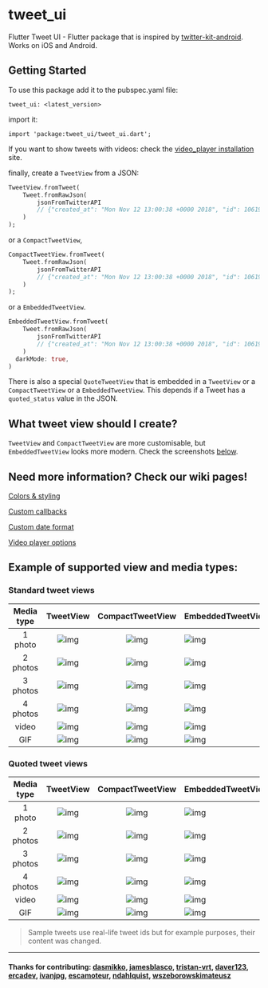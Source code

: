 # tweet_ui

Flutter Tweet UI - Flutter package that is inspired by
[twitter-kit-android](https://github.com/twitter-archive/twitter-kit-android). Works on iOS and Android.

## Getting Started

To use this package add it to the pubspec.yaml file:

`tweet_ui: <latest_version>`

import it:

`import 'package:tweet_ui/tweet_ui.dart';`

If you want to show tweets with videos: check the
[video_player installation](https://pub.dev/packages/video_player#installation) site.

finally, create a `TweetView` from a JSON:

```dart
TweetView.fromTweet(
    Tweet.fromRawJson(
        jsonFromTwitterAPI
        // {"created_at": "Mon Nov 12 13:00:38 +0000 2018", "id": 1061967001177018368, ...
    )
);
```

or a `CompactTweetView`,

```dart
CompactTweetView.fromTweet(
    Tweet.fromRawJson(
        jsonFromTwitterAPI
        // {"created_at": "Mon Nov 12 13:00:38 +0000 2018", "id": 1061967001177018368, ...
    )
);
```

or a `EmbeddedTweetView`.

```dart
EmbeddedTweetView.fromTweet(
    Tweet.fromRawJson(
        jsonFromTwitterAPI
        // {"created_at": "Mon Nov 12 13:00:38 +0000 2018", "id": 1061967001177018368, ...
    )
  darkMode: true,
)
```

There is also a special `QuoteTweetView` that is embedded in a `TweetView` or a `CompactTweetView` or a
`EmbeddedTweetView`. This depends if a Tweet has a `quoted_status` value in the JSON.

## What tweet view should I create?

`TweetView` and `CompactTweetView` are more customisable, but `EmbeddedTweetView` looks more modern. Check the screenshots [below](https://github.com/schibsted/tweet_ui#example-of-supported-view-and-media-types).

## Need more information? Check our wiki pages!

[Colors & styling](https://github.com/schibsted/tweet_ui/wiki/Colors-&-styling)

[Custom callbacks](https://github.com/schibsted/tweet_ui/wiki/Custom-callbacks)

[Custom date format](https://github.com/schibsted/tweet_ui/wiki/Custom-date-format)

[Video player options](https://github.com/schibsted/tweet_ui/wiki/Video-player-options)

## Example of supported view and media types:

### Standard tweet views

| Media type |                                               TweetView                                               |                                           CompactTweetView                                           | EmbeddedTweetView                                                                                     |
|:----------:|:-----------------------------------------------------------------------------------------------------:|:----------------------------------------------------------------------------------------------------:|:------------------------------------------------------------------------------------------------------|
|  1 photo   | ![img](https://raw.githubusercontent.com/schibsted/tweet_ui/dev/screenshots/standard_1_photo.png)  | ![img](https://raw.githubusercontent.com/schibsted/tweet_ui/dev/screenshots/compact_1_photo.png)  | ![img](https://raw.githubusercontent.com/schibsted/tweet_ui/dev/screenshots/embedded_1_photo.png)  |
|  2 photos  | ![img](https://raw.githubusercontent.com/schibsted/tweet_ui/dev/screenshots/standard_2_photos.png) | ![img](https://raw.githubusercontent.com/schibsted/tweet_ui/dev/screenshots/compact_2_photos.png) | ![img](https://raw.githubusercontent.com/schibsted/tweet_ui/dev/screenshots/embedded_2_photos.png) |
|  3 photos  | ![img](https://raw.githubusercontent.com/schibsted/tweet_ui/dev/screenshots/standard_3_photos.png) | ![img](https://raw.githubusercontent.com/schibsted/tweet_ui/dev/screenshots/compact_3_photos.png) | ![img](https://raw.githubusercontent.com/schibsted/tweet_ui/dev/screenshots/embedded_3_photos.png) |
|  4 photos  | ![img](https://raw.githubusercontent.com/schibsted/tweet_ui/dev/screenshots/standard_4_photos.png) | ![img](https://raw.githubusercontent.com/schibsted/tweet_ui/dev/screenshots/compact_4_photos.png) | ![img](https://raw.githubusercontent.com/schibsted/tweet_ui/dev/screenshots/embedded_4_photos.png) |
|   video    |  ![img](https://raw.githubusercontent.com/schibsted/tweet_ui/dev/screenshots/standard_video.png)   |  ![img](https://raw.githubusercontent.com/schibsted/tweet_ui/dev/screenshots/compact_video.png)   | ![img](https://raw.githubusercontent.com/schibsted/tweet_ui/dev/screenshots/embedded_video.png)    |
|    GIF     |   ![img](https://raw.githubusercontent.com/schibsted/tweet_ui/dev/screenshots/standard_gif.png)    |   ![img](https://raw.githubusercontent.com/schibsted/tweet_ui/dev/screenshots/compact_gif.png)    | ![img](https://raw.githubusercontent.com/schibsted/tweet_ui/dev/screenshots/embedded_gif.png)      |

### Quoted tweet views

| Media type |                                                  TweetView                                                  |                                              CompactTweetView                                              | EmbeddedTweetView                                                                                           |
|:----------:|:-----------------------------------------------------------------------------------------------------------:|:----------------------------------------------------------------------------------------------------------:|:------------------------------------------------------------------------------------------------------------|
|  1 photo   | ![img](https://raw.githubusercontent.com/schibsted/tweet_ui/dev/screenshots/standard_quote_1_photo.png)  | ![img](https://raw.githubusercontent.com/schibsted/tweet_ui/dev/screenshots/compact_quote_1_photo.png)  | ![img](https://raw.githubusercontent.com/schibsted/tweet_ui/dev/screenshots/embedded_quote_1_photo.png)  |
|  2 photos  | ![img](https://raw.githubusercontent.com/schibsted/tweet_ui/dev/screenshots/standard_quote_2_photos.png) | ![img](https://raw.githubusercontent.com/schibsted/tweet_ui/dev/screenshots/compact_quote_2_photos.png) | ![img](https://raw.githubusercontent.com/schibsted/tweet_ui/dev/screenshots/embedded_quote_2_photos.png) |
|  3 photos  | ![img](https://raw.githubusercontent.com/schibsted/tweet_ui/dev/screenshots/standard_quote_3_photos.png) | ![img](https://raw.githubusercontent.com/schibsted/tweet_ui/dev/screenshots/compact_quote_3_photos.png) | ![img](https://raw.githubusercontent.com/schibsted/tweet_ui/dev/screenshots/embedded_quote_3_photos.png) |
|  4 photos  | ![img](https://raw.githubusercontent.com/schibsted/tweet_ui/dev/screenshots/standard_quote_4_photos.png) | ![img](https://raw.githubusercontent.com/schibsted/tweet_ui/dev/screenshots/compact_quote_4_photos.png) | ![img](https://raw.githubusercontent.com/schibsted/tweet_ui/dev/screenshots/embedded_quote_4_photos.png) |
|   video    |  ![img](https://raw.githubusercontent.com/schibsted/tweet_ui/dev/screenshots/standard_quote_video.png)   |  ![img](https://raw.githubusercontent.com/schibsted/tweet_ui/dev/screenshots/compact_quote_video.png)   | ![img](https://raw.githubusercontent.com/schibsted/tweet_ui/dev/screenshots/embedded_quote_video.png)    |
|    GIF     |   ![img](https://raw.githubusercontent.com/schibsted/tweet_ui/dev/screenshots/standard_quote_gif.png)    |   ![img](https://raw.githubusercontent.com/schibsted/tweet_ui/dev/screenshots/compact_quote_gif.png)    | ![img](https://raw.githubusercontent.com/schibsted/tweet_ui/dev/screenshots/embedded_quote_gif.png)      |

> Sample tweets use real-life tweet ids but for example purposes, their content was changed.

***

#### Thanks for contributing: [dasmikko](https://github.com/dasmikko), [jamesblasco](https://github.com/jamesblasco), [tristan-vrt](https://github.com/tristan-vrt), [daver123](https://github.com/daver123), [ercadev](https://github.com/ercadev), [ivanjpg](https://github.com/ivanjpg), [escamoteur](https://github.com/escamoteur), [ndahlquist](https://github.com/ndahlquist), [wszeborowskimateusz](https://github.com/wszeborowskimateusz)

